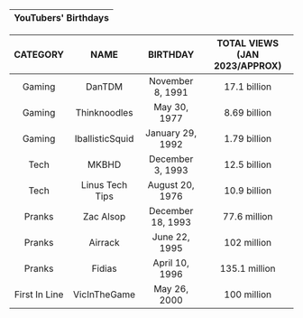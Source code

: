 | YouTubers' Birthdays |
|----------------------|

|   CATEGORY    |      NAME       |     BIRTHDAY      | TOTAL VIEWS (JAN 2023/APPROX) |
| :-----------: | :-------------: | :---------------: | :---------------------------: |
|    Gaming     |     DanTDM      | November 8, 1991  |         17.1 billion          |
|    Gaming     |  Thinknoodles   |   May 30, 1977    |         8.69 billion          |
|    Gaming     | IballisticSquid | January 29, 1992  |         1.79 billion          |
|     Tech      |      MKBHD      | December 3, 1993  |         12.5 billion          |
|     Tech      | Linus Tech Tips |  August 20, 1976  |         10.9 billion          |
|    Pranks     |    Zac Alsop    | December 18, 1993 |         77.6 million          |
|    Pranks     |     Airrack     |   June 22, 1995   |          102 million          |
|    Pranks     |     Fidias      |  April 10, 1996   |         135.1 million         |
| First In Line |  VicInTheGame   |   May 26, 2000    |          100 million          |
